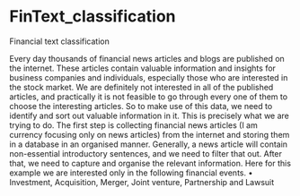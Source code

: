 # FinText_classification
Financial text classification

Every day thousands of financial news articles and blogs are published on the internet.
These articles contain valuable information and insights for business companies and individuals,
especially those who are interested in the stock market. We are definitely not
interested in all of the published articles, and practically it is not feasible to go through
every one of them to choose the interesting articles. So to make use of this data, we 
need to identify and sort out valuable information in it. This is precisely what we are trying
to do. The first step is collecting financial news articles (I am currency focusing only on
news articles) from the internet and storing them in a database in an organised manner.
Generally, a news article will contain non-essential introductory sentences, and we need
to filter that out. After that, we need to capture and organise the relevant information.
Here for this example we are interested only in the following financial events.
• Investment, Acquisition, Merger, Joint venture, Partnership and Lawsuit

